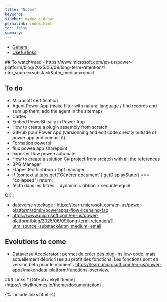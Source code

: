 ```yaml
---
title: "Notes"
keywords:
sidebar: mydoc_sidebar
permalink: index.html
toc: false
summary:
---
```


<ul id="profileTabs" class="nav nav-tabs">
    <li class="active"><a class="noCrossRef" href="#general" data-toggle="tab">General</a></li>
    <li><a class="noCrossRef" href="#useful-links" data-toggle="tab">Useful links</a></li>
</ul>
  <div class="tab-content">
<div role="tabpanel" class="tab-pane active" id="general" markdown="1">
## To watch/read
- https://www.microsoft.com/en-us/power-platform/blog/2025/06/09/long-term-retention/?utm_source=substack&utm_medium=email

## To do
* Microsoft certification
* Agent Power App (make filter with natural language / find records and sum up them, add the agent in the sitemap)
* Cartes
* Embed PowerBI eaily in Power App
* How to create a plugin assembly from scratch
* GitHub pour Power App (versionning and edit code directly outisde of power app and commit it)
* Formation powerbi
* flux powee app sharepoint
* exporter fluw powee automate
* How to create a solution C# project from srcatch with all the references
* BPG Manager
* Etapes fecth ribbon + bpf manager
* if (context.ui.tabs.get("Générer document").getDisplayState() === "collapsed") return;
* fecth dans les filtres + dynammic ribbon + securite equiê

OK  :
- dataverse stockage : https://learn.microsoft.com/en-us/power-platform/admin/powerapps-flow-licensing-faq
- https://www.microsoft.com/en-us/power-platform/blog/2025/06/09/long-term-retention/?utm_source=substack&utm_medium=email


## Evolutions to come
- Dataverse Accelerator : permet de créer des plug-ins low-code, mais actuellement dépriorisée au profit des fonctions. Les fonctions sont en version beta pour le moment : https://learn.microsoft.com/en-us/power-apps/maker/data-platform/functions-overview.
</div>

<div role="tabpanel" class="tab-pane" id="useful-links" markdown="1">
### Links
* [GitHub Jekyll theme](https://jekyllthemes.io/theme/documentation)
</div>
</div>

{% include links.html %}
